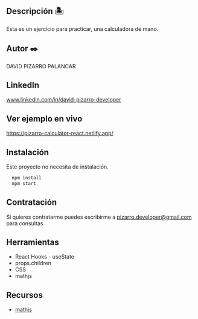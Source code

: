 ## Descripción 🏝

Esta es un ejercicio para practicar, una calculadora de mano.

## Autor ✒️

DAVID PIZARRO PALANCAR  

## LinkedIn
www.linkedin.com/in/david-pizarro-developer

## Ver ejemplo en vivo

https://pizarro-calculator-react.netlify.app/

## Instalación

Este proyecto no necesita de instalación.
```bash
  npm install
  npm start
```

## Contratación

Si quieres contratarme puedes escribirme a pizarro.developer@gmail.com para consultas


## Herramientas

- React Hooks - useState
- props.children 
- CSS
- mathjs


## Recursos

- [mathjs](https://mathjs.org/)

